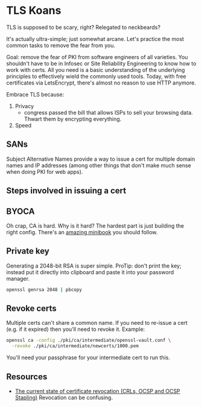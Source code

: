 # TLS Koans

TLS is supposed to be scary, right? Relegated to neckbeards?

It's actually ultra-simple; just somewhat arcane. Let's practice the most common
tasks to remove the fear from you.

Goal: remove the fear of PKI from software engineers of all varieties. You
shouldn't have to be in Infosec or Site Reliability Engineering to know how to
work with certs. All you need is a basic understanding of the underlying
principles to effectively wield the commonly used tools. Today, with free
certificates via LetsEncrypt, there's almost no reason to use HTTP anymore.

Embrace TLS because:

1. Privacy
   - congress passed the bill that allows ISPs to sell your browsing data.
     Thwart them by encrypting everything.
1. Speed

## SANs

Subject Alternative Names provide a way to issue a cert for multiple domain
names and IP addresses (among other things that don't make much sense when doing
PKI for web apps).

## Steps involved in issuing a cert

## BYOCA

Oh crap, CA is hard. Why is it hard? The hardest part is just building the right
config. There's an [amazing
minibook](https://jamielinux.com/docs/openssl-certificate-authority/introduction.html)
you should follow.

## Private key

Generating a 2048-bit RSA is super simple. ProTip: don't print the key; instead
put it directly into clipboard and paste it into your password manager.

```bash
openssl genrsa 2048 | pbcopy
```

## Revoke certs

Multiple certs can't share a common name. If you need to re-issue a cert (e.g.
if it expired) then you'll need to revoke it. Example:

```bash
openssl ca -config ./pki/ca/intermediate/openssl-vault.conf \
  -revoke ./pki/ca/intermediate/newcerts/1000.pem
```

You'll need your passphrase for your intermediate cert to run this.

## Resources

- [The current state of certificate revocation (CRLs, OCSP and OCSP
  Stapling)](https://www.maikel.pro/blog/current-state-certificate-revocation-crls-ocsp/)
  Revocation can be confusing.
